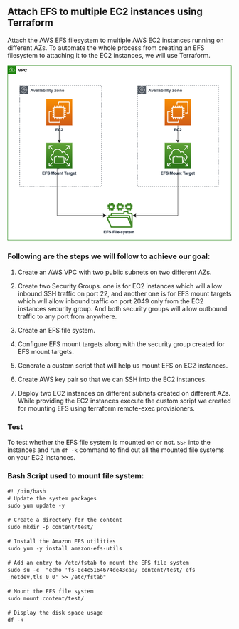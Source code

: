## Attach EFS to multiple EC2 instances using Terraform
Attach the AWS EFS filesystem to multiple AWS EC2 instances running on different AZs. To automate the whole process from creating an EFS filesystem to attaching it to the EC2 instances, we will use Terraform.

![github.small](efs.png)

### Following are the steps we will follow to achieve our goal: 

1. Create an AWS VPC with two public subnets on two different AZs.

2. Create two Security Groups. one is for EC2 instances which will allow inbound SSH traffic on port 22, and another one is for EFS mount targets which will allow inbound traffic on port 2049 only from the EC2 instances security group. And both security groups will allow outbound traffic to any port from anywhere.

3. Create an EFS file system.

4. Configure EFS mount targets along with the security group created for EFS mount targets.

5. Generate a custom script that will help us mount EFS on EC2 instances.

6. Create AWS key pair so that we can SSH into the EC2 instances.

7. Deploy two EC2 instances on different subnets created on different AZs. While providing the EC2 instances execute the custom script we created for mounting EFS using terraform remote-exec provisioners.

### Test
To test whether the EFS file system is mounted on or not. `SSH` into the instances and run `df -k` command to find out all the mounted file systems on your EC2 instances.

### Bash Script used to mount file system:
```
#! /bin/bash
# Update the system packages
sudo yum update -y

# Create a directory for the content
sudo mkdir -p content/test/

# Install the Amazon EFS utilities
sudo yum -y install amazon-efs-utils

# Add an entry to /etc/fstab to mount the EFS file system
sudo su -c  "echo 'fs-0c4c5164674de43ca:/ content/test/ efs _netdev,tls 0 0' >> /etc/fstab"

# Mount the EFS file system
sudo mount content/test/

# Display the disk space usage
df -k
```

<!-- ## Attach EFS volume to Multiple EC2 instances

```
#! /bin/bash
sudo yum update -y
sudo mkdir -p content/test/
sudo yum -y install amazon-efs-utils
#sudo su -c  "echo 'fs-02567aab704af0f76:/ content/test efs _netdev,tls,iam 0 0' >> /etc/fstab"
sudo su -c  "echo 'fs-02567aab704af0f76:/ content/test efs _netdev,tls 0 0' >> /etc/fstab"
sudo mount content/test/
df -k
```

```
file-system-id:/ efs-mount-point efs _netdev,tls,iam 0 0 

This appears to be an entry in the /etc/fstab file on a Linux system.

The entry specifies that the EFS (Elastic File System) should be mounted at a specific mount point (specified by "efs-mount-point"), with the file system ID being "file-system-id". The options specified for the mount include "_netdev" (which indicates that the filesystem is a network device and should not be mounted until the network is available), "tls" (which enables Transport Layer Security for data in transit), and "iam" (which enables the use of AWS Identity and Access Management (IAM) credentials for authentication).

The final "0 0" specifies the dump and file system check order options, respectively. A "0" for these options indicates that they should be skipped.
``` -->
